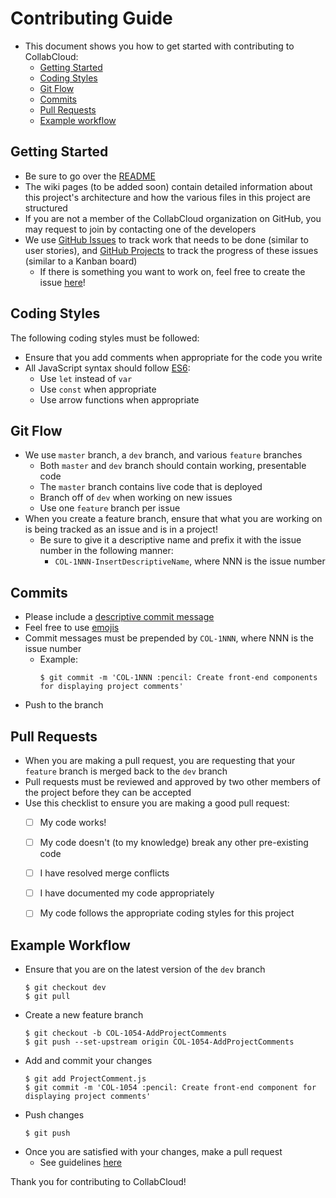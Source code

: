 # Contributing Guide

- This document shows you how to get started with contributing to CollabCloud:
  - [Getting Started](#getting_started)
  - [Coding Styles](#coding_styles)
  - [Git Flow](#git_flow)
  - [Commits](#commits)
  - [Pull Requests](#pull_requests)
  - [Example workflow](#example_workflow)

## Getting Started <a name = "getting_started"></a>
- Be sure to go over the [README](./README.md)
- The wiki pages (to be added soon) contain detailed information about this project's architecture and how the various files in this project are structured
- If you are not a member of the CollabCloud organization on GitHub, you may request to join by contacting one of the developers
- We use [GitHub Issues](https://github.com/collabcloud/project-collabcloud/issues) to track work that needs to be done (similar to user stories), and [GitHub Projects](https://github.com/collabcloud/project-collabcloud/projects) to track the progress of these issues (similar to a Kanban board) 
  - If there is something you want to work on, feel free to create the issue [here](https://github.com/collabcloud/project-collabcloud/issues/new/choose)!

## Coding Styles <a name = "coding_styles"></a>
The following coding styles must be followed:
  - Ensure that you add comments when appropriate for the code you write
  - All JavaScript syntax should follow [ES6](https://www.w3schools.com/js/js_es6.asp):
    - Use `let` instead of `var`
    - Use `const` when appropriate
    - Use arrow functions when appropriate

## Git Flow <a name = "git_flow"></a>
- We use `master` branch, a `dev` branch, and various `feature` branches
  - Both `master` and `dev` branch should contain working, presentable code
  - The `master` branch contains live code that is deployed
  - Branch off of `dev` when working on new issues
  - Use one `feature` branch per issue
- When you create a feature branch, ensure that what you are working on is being tracked as an issue and is in a project!
  - Be sure to give it a descriptive name and prefix it with the issue number in the following manner:
     - `COL-1NNN-InsertDescriptiveName`, where NNN is the issue number 

## Commits <a name = "commits"></a>
- Please include a [descriptive commit message](https://chris.beams.io/posts/git-commit/)
- Feel free to use [emojis](https://gist.github.com/rxaviers/7360908)
- Commit messages must be prepended by `COL-1NNN`, where NNN is the issue number
  - Example:
    ````
    $ git commit -m 'COL-1NNN :pencil: Create front-end components for displaying project comments'
    ````
- Push to the branch

## Pull Requests <a name = "pull_requests"></a>
- When you are making a pull request, you are requesting that your `feature` branch is merged back to the `dev` branch
- Pull requests must be reviewed and approved by two other members of the project before they can be accepted
- Use this checklist to ensure you are making a good pull request:
  - [ ] My code works!
  - [ ] My code doesn't (to my knowledge) break any other pre-existing code
  - [ ] I have resolved merge conflicts
  - [ ] I have documented my code appropriately
  - [ ] My code follows the appropriate coding styles for this project


## Example Workflow <a name = "example_workflow"></a>
- Ensure that you are on the latest version of the `dev` branch
  ````
  $ git checkout dev
  $ git pull
  ````
- Create a new feature branch
  ````
  $ git checkout -b COL-1054-AddProjectComments
  $ git push --set-upstream origin COL-1054-AddProjectComments
  ````
- Add and commit your changes
  ````
  $ git add ProjectComment.js
  $ git commit -m 'COL-1054 :pencil: Create front-end component for displaying project comments'
  ````
- Push changes
  ````
  $ git push
  ````
- Once you are satisfied with your changes, make a pull request
  - See guidelines [here](#pull_requests)
  
Thank you for contributing to CollabCloud!
